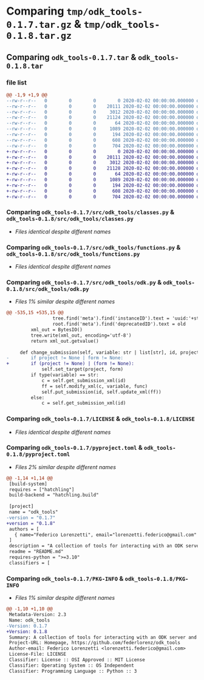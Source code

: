 # Comparing `tmp/odk_tools-0.1.7.tar.gz` & `tmp/odk_tools-0.1.8.tar.gz`

## Comparing `odk_tools-0.1.7.tar` & `odk_tools-0.1.8.tar`

### file list

```diff
@@ -1,9 +1,9 @@
--rw-r--r--   0        0        0        0 2020-02-02 00:00:00.000000 odk_tools-0.1.7/src/odk_tools/__init__.py
--rw-r--r--   0        0        0    20111 2020-02-02 00:00:00.000000 odk_tools-0.1.7/src/odk_tools/classes.py
--rw-r--r--   0        0        0     3012 2020-02-02 00:00:00.000000 odk_tools-0.1.7/src/odk_tools/functions.py
--rw-r--r--   0        0        0    21124 2020-02-02 00:00:00.000000 odk_tools-0.1.7/src/odk_tools/odk.py
--rw-r--r--   0        0        0       64 2020-02-02 00:00:00.000000 odk_tools-0.1.7/.gitignore
--rw-r--r--   0        0        0     1089 2020-02-02 00:00:00.000000 odk_tools-0.1.7/LICENSE
--rw-r--r--   0        0        0      194 2020-02-02 00:00:00.000000 odk_tools-0.1.7/README.md
--rw-r--r--   0        0        0      608 2020-02-02 00:00:00.000000 odk_tools-0.1.7/pyproject.toml
--rw-r--r--   0        0        0      704 2020-02-02 00:00:00.000000 odk_tools-0.1.7/PKG-INFO
+-rw-r--r--   0        0        0        0 2020-02-02 00:00:00.000000 odk_tools-0.1.8/src/odk_tools/__init__.py
+-rw-r--r--   0        0        0    20111 2020-02-02 00:00:00.000000 odk_tools-0.1.8/src/odk_tools/classes.py
+-rw-r--r--   0        0        0     3012 2020-02-02 00:00:00.000000 odk_tools-0.1.8/src/odk_tools/functions.py
+-rw-r--r--   0        0        0    21128 2020-02-02 00:00:00.000000 odk_tools-0.1.8/src/odk_tools/odk.py
+-rw-r--r--   0        0        0       64 2020-02-02 00:00:00.000000 odk_tools-0.1.8/.gitignore
+-rw-r--r--   0        0        0     1089 2020-02-02 00:00:00.000000 odk_tools-0.1.8/LICENSE
+-rw-r--r--   0        0        0      194 2020-02-02 00:00:00.000000 odk_tools-0.1.8/README.md
+-rw-r--r--   0        0        0      608 2020-02-02 00:00:00.000000 odk_tools-0.1.8/pyproject.toml
+-rw-r--r--   0        0        0      704 2020-02-02 00:00:00.000000 odk_tools-0.1.8/PKG-INFO
```

### Comparing `odk_tools-0.1.7/src/odk_tools/classes.py` & `odk_tools-0.1.8/src/odk_tools/classes.py`

 * *Files identical despite different names*

### Comparing `odk_tools-0.1.7/src/odk_tools/functions.py` & `odk_tools-0.1.8/src/odk_tools/functions.py`

 * *Files identical despite different names*

### Comparing `odk_tools-0.1.7/src/odk_tools/odk.py` & `odk_tools-0.1.8/src/odk_tools/odk.py`

 * *Files 1% similar despite different names*

```diff
@@ -535,15 +535,15 @@
                 tree.find('meta').find('instanceID').text = 'uuid:'+str(uuid.uuid4())
                 root.find('meta').find('deprecatedID').text = old
         xml_out = BytesIO()
         tree.write(xml_out, encoding='utf-8')
         return xml_out.getvalue()
 
     def change_submission(self, variable: str | list[str], id, project=None, form=None, func: FunctionType = lambda x: x | list[FunctionType]):
-        if project != None | form != None:
+        if (project != None) | (form != None):
             self.set_target(project, form)
         if type(variable) == str:
             c = self.get_submission_xml(id)
             ff = self.modify_xml(c, variable, func)
             self.put_submission(id, self.update_xml(ff))
         else:
             c = self.get_submission_xml(id)
```

### Comparing `odk_tools-0.1.7/LICENSE` & `odk_tools-0.1.8/LICENSE`

 * *Files identical despite different names*

### Comparing `odk_tools-0.1.7/pyproject.toml` & `odk_tools-0.1.8/pyproject.toml`

 * *Files 2% similar despite different names*

```diff
@@ -1,14 +1,14 @@
 [build-system]
 requires = ["hatchling"]
 build-backend = "hatchling.build"
 
 [project]
 name = "odk_tools"
-version = "0.1.7"
+version = "0.1.8"
 authors = [
   { name="Federico Lorenzetti", email="lorenzetti.federico@gmail.com" },
 ]
 description = "A collection of tools for interacting with an ODK server and uploading/downloading submissions"
 readme = "README.md"
 requires-python = ">=3.10"
 classifiers = [
```

### Comparing `odk_tools-0.1.7/PKG-INFO` & `odk_tools-0.1.8/PKG-INFO`

 * *Files 1% similar despite different names*

```diff
@@ -1,10 +1,10 @@
 Metadata-Version: 2.3
 Name: odk_tools
-Version: 0.1.7
+Version: 0.1.8
 Summary: A collection of tools for interacting with an ODK server and uploading/downloading submissions
 Project-URL: Homepage, https://github.com/federlorenz/odk_tools
 Author-email: Federico Lorenzetti <lorenzetti.federico@gmail.com>
 License-File: LICENSE
 Classifier: License :: OSI Approved :: MIT License
 Classifier: Operating System :: OS Independent
 Classifier: Programming Language :: Python :: 3
```


